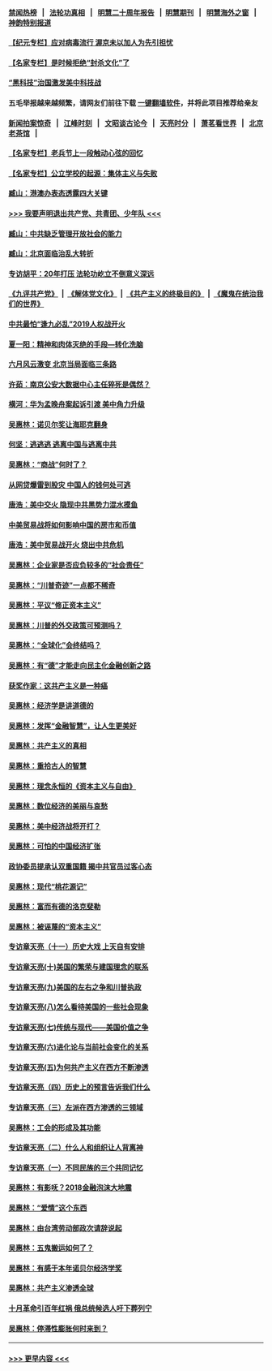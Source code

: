 #### [禁闻热榜](热点新闻.md?=0)  &nbsp;&nbsp;|&nbsp;&nbsp; [法轮功真相](https://github.com/gfw-breaker/truth/blob/master/README.md?=0) &nbsp;&nbsp;|&nbsp;&nbsp; [明慧二十周年报告](https://github.com/gfw-breaker/mh-reports/blob/master/README.md?=0) &nbsp;&nbsp;|&nbsp;&nbsp;[明慧期刊](https://github.com/gfw-breaker/mh-qikan) &nbsp;&nbsp;|&nbsp;&nbsp; [明慧海外之窗](https://github.com/gfw-breaker/mh-news/blob/master/README.md?=0) &nbsp;&nbsp;|&nbsp;&nbsp; [神韵特别报道](https://github.com/gfw-breaker/mh-news/blob/master/shenyun.md?=0)
#### [【纪元专栏】应对病毒流行 渥京未以加人为先引担忧](../pages/nsc423/n11875714.md?t=02250431) 
#### [【名家专栏】是时候拒绝“封杀文化”了](../pages/nsc423/n11814093.md?t=02250431) 
#### [“黑科技”治国激发美中科技战](../pages/nsc423/n11638056.md?t=02250431) 
#### 五毛举报越来越频繁，请网友们前往下载 [一键翻墙软件](https://github.com/gfw-breaker/ssr-accounts)，并将此项目推荐给亲友
#### [新闻拍案惊奇](https://github.com/gfw-breaker/banned-news/blob/master/pages/link4.md) &nbsp;&nbsp;|&nbsp;&nbsp; [江峰时刻](https://github.com/gfw-breaker/banned-news/blob/master/pages/link4.md) &nbsp;&nbsp;|&nbsp;&nbsp; [文昭谈古论今](https://github.com/gfw-breaker/banned-news/blob/master/pages/link4.md) &nbsp;&nbsp;|&nbsp;&nbsp; [天亮时分](https://github.com/gfw-breaker/banned-news/blob/master/pages/link4.md) &nbsp;&nbsp;|&nbsp;&nbsp; [萧茗看世界](https://github.com/gfw-breaker/banned-news/blob/master/pages/link4.md) &nbsp;&nbsp;|&nbsp;&nbsp; [北京老茶馆](https://github.com/gfw-breaker/banned-news/blob/master/pages/link4.md) &nbsp;&nbsp;|&nbsp;&nbsp; 
#### [【名家专栏】老兵节上一段触动心弦的回忆](../pages/nsc423/n11646016.md?t=02250431) 
#### [【名家专栏】公立学校的起源：集体主义与失败](../pages/nsc423/n11601833.md?t=02250431) 
#### [臧山：港澳办表态透露四大关键](../pages/nsc423/n11421628.md?t=02250431) 
#### [>>> 我要声明退出共产党、共青团、少年队 <<<](https://github.com/begood0513/goodnews/blob/master/quit/letter.md) 
#### [臧山：中共缺乏管理开放社会的能力](../pages/nsc423/n11407457.md?t=02250431) 
#### [臧山：北京面临治乱大转折](../pages/nsc423/n11406895.md?t=02250431) 
#### [专访胡平：20年打压 法轮功屹立不倒意义深远](../pages/nsc423/n11398800.md?t=02250431) 
#### [《九评共产党》](https://github.com/begood0513/9ping.md/blob/master/README.md) &nbsp;|&nbsp; [《解体党文化》](../../../../jtdwh.md/blob/master/README.md)  &nbsp;|&nbsp; [《共产主义的终极目的》](../../../../gczydzjmd.md/blob/master/README.md) &nbsp;|&nbsp; [《魔鬼在统治我们的世界》](../../../../mgztzwmdsj.md/blob/master/README.md) 
#### [中共最怕“逢九必乱”2019人权战开火](../pages/nsc423/n11385248.md?t=02250431) 
#### [夏一阳：精神和肉体灭绝的手段—转化洗脑](../pages/nsc423/n11368250.md?t=02250431) 
#### [六月风云激变 北京当局面临三条路](../pages/nsc423/n11313668.md?t=02250431) 
#### [许茹：南京公安大数据中心主任猝死是偶然？](../pages/nsc423/n11064744.md?t=02250431) 
#### [横河：华为孟晚舟案起诉引渡 美中角力升级](../pages/nsc423/n11027230.md?t=02250431) 
#### [吴惠林：诺贝尔奖让海耶克翻身](../pages/nsc423/n10890049.md?t=02250431) 
#### [何坚：逃逃逃 逃离中国与逃离中共](../pages/nsc423/n10592891.md?t=02250431) 
#### [吴惠林：“商战”何时了？](../pages/nsc423/n10573558.md?t=02250431) 
#### [从网贷爆雷到股灾 中国人的钱何处可逃](../pages/nsc423/n10572800.md?t=02250431) 
#### [唐浩：美中交火 隐现中共黑势力混水摸鱼](../pages/nsc423/n10544040.md?t=02250431) 
#### [中美贸易战将如何影响中国的房市和币值](../pages/nsc423/n10543697.md?t=02250431) 
#### [唐浩：美中贸易战开火 烧出中共危机](../pages/nsc423/n10540126.md?t=02250431) 
#### [吴惠林：企业家是否应负较多的“社会责任”](../pages/nsc423/n10535022.md?t=02250431) 
#### [吴惠林：“川普奇迹”一点都不稀奇](../pages/nsc423/n10512808.md?t=02250431) 
#### [吴惠林：平议“修正资本主义”](../pages/nsc423/n10495724.md?t=02250431) 
#### [吴惠林：川普的外交政策可预测吗？](../pages/nsc423/n10462387.md?t=02250431) 
#### [吴惠林：“全球化”会终结吗？](../pages/nsc423/n10452838.md?t=02250431) 
#### [吴惠林：有“德”才能走向民主化金融创新之路](../pages/nsc423/n10432292.md?t=02250431) 
#### [获奖作家：这共产主义是一种癌](../pages/nsc423/n10431541.md?t=02250431) 
#### [吴惠林：经济学是讲道德的](../pages/nsc423/n10398014.md?t=02250431) 
#### [吴惠林：发挥“金融智慧”，让人生更美好](../pages/nsc423/n10375019.md?t=02250431) 
#### [吴惠林：共产主义的真相](../pages/nsc423/n10351394.md?t=02250431) 
#### [吴惠林：重拾古人的智慧](../pages/nsc423/n10337691.md?t=02250431) 
#### [吴惠林：理念永恒的《资本主义与自由》](../pages/nsc423/n10316274.md?t=02250431) 
#### [吴惠林：数位经济的美丽与哀愁](../pages/nsc423/n10292946.md?t=02250431) 
#### [吴惠林：美中经济战将开打？](../pages/nsc423/n10258825.md?t=02250431) 
#### [吴惠林：可怕的中国经济扩张](../pages/nsc423/n10219147.md?t=02250431) 
#### [政协委员提承认双重国籍 揭中共官员过客心态](../pages/nsc423/n10208809.md?t=02250431) 
#### [吴惠林：现代“桃花源记”](../pages/nsc423/n10185234.md?t=02250431) 
#### [吴惠林：富而有德的洛克斐勒](../pages/nsc423/n10142264.md?t=02250431) 
#### [吴惠林：被诬蔑的“资本主义”](../pages/nsc423/n10124816.md?t=02250431) 
#### [专访章天亮（十一）历史大戏 上天自有安排](../pages/nsc423/n10094905.md?t=02250431) 
#### [专访章天亮(十)美国的繁荣与建国理念的联系](../pages/nsc423/n10094899.md?t=02250431) 
#### [专访章天亮(九)美国的左右之争和川普执政](../pages/nsc423/n10094889.md?t=02250431) 
#### [专访章天亮(八)怎么看待美国的一些社会现象](../pages/nsc423/n10094857.md?t=02250431) 
#### [专访章天亮(七)传统与现代——美国价值之争](../pages/nsc423/n10093140.md?t=02250431) 
#### [专访章天亮(六)进化论与当前社会变化的关系](../pages/nsc423/n10092036.md?t=02250431) 
#### [专访章天亮(五)为何共产主义在西方不断渗透](../pages/nsc423/n10083620.md?t=02250431) 
#### [专访章天亮（四）历史上的预言告诉我们什么](../pages/nsc423/n10083606.md?t=02250431) 
#### [专访章天亮（三）左派在西方渗透的三领域](../pages/nsc423/n10081115.md?t=02250431) 
#### [吴惠林：工会的形成及其功能](../pages/nsc423/n10080633.md?t=02250431) 
#### [专访章天亮（二）什么人和组织让人背离神](../pages/nsc423/n10076637.md?t=02250431) 
#### [专访章天亮（一）不同民族的三个共同记忆](../pages/nsc423/n10074188.md?t=02250431) 
#### [吴惠林：有影呒？2018金融泡沫大地震](../pages/nsc423/n10040534.md?t=02250431) 
#### [吴惠林：“爱情”这个东西](../pages/nsc423/n10019423.md?t=02250431) 
#### [吴惠林：由台湾劳动部政次请辞说起](../pages/nsc423/n9979679.md?t=02250431) 
#### [吴惠林：五鬼搬运如何了？](../pages/nsc423/n9925338.md?t=02250431) 
#### [吴惠林：有感于本年诺贝尔经济学奖](../pages/nsc423/n9871883.md?t=02250431) 
#### [吴惠林：共产主义渗透全球](../pages/nsc423/n9812748.md?t=02250431) 
#### [十月革命引百年红祸 俄总统候选人吁下葬列宁](../pages/nsc423/n9810182.md?t=02250431) 
#### [吴惠林：停滞性膨胀何时来到？](../pages/nsc423/n9764136.md?t=02250431) 

----
#### [ >>> 更早内容 <<< ](../indexes/nsc423-earlier.md)
